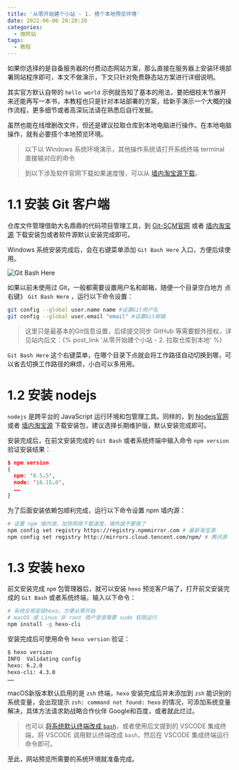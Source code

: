 ```yaml
---
title: '从零开始建个小站 - 1. 搭个本地预览环境'
date: 2022-06-06 20:20:20
categories:
  - 做网站
tags:
  - 教程
---
```

如果你选择的是自备服务器的付费动态网站方案，那么直接在服务器上安装环境部署网站程序即可，本文不做演示，下文只针对免费静态站方案进行详细说明。

其实官方默认自带的 `hello world` 示例就告知了基本的用法，要把细枝末节展开来还能再写一本书，本教程也只是针对本站部署的方案，给新手演示一个大概的操作流程，更多细节或者高深玩法请在熟悉后自行发掘。

<!-- more -->
虽然也能在线增删改文件，但还是建议拉取仓库到本地电脑进行操作。在本地电脑操作，就有必要搭个本地预览环境。

> 以下以 Windows 系统环境演示，其他操作系统请打开系统终端 terminal 直接输对应的命令


> 到以下涉及软件官网下载如果速度慢，可以从 [墙内淘宝源下载](https://registry.npmmirror.com/binary.html)。

# 1.1 安装 Git 客户端
仓库文件管理借助大名鼎鼎的代码项目管理工具，到 [Git-SCM官网](https://git-scm.com/downloads) 或者 [墙内淘宝源](https://registry.npmmirror.com/binary.html?path=git-for-windows/ "Windows版，其他系统自带或直接命令安装") 下载安装包或者软件源默认安装完成即可。

Windows 系统安装完成后，会在右键菜单添加 `Git Bash Here` 入口，方便后续使用。

![Git Bash Here](https://static.yiwangmeng.com/https://raw.githubusercontent.com/828767/static/master/images/git_menu_gitbashhere.png)

如果以前未使用过 Git，一般都需要设置用户名和邮箱，随便一个目录空白地方 点右键》 `Git Bash Here` ，运行以下命令设置：

```bash
git config --global user.name name #设置Git用户名
git config --global user.email "email" #设置Git邮箱
```
> 这里只是最基本的Git信息设置，后续提交同步 GitHub 等需要额外授权，详见站内后文：{% post_link '从零开始建个小站 - 2. 拉取仓库到本地' %}


`Git Bash Here` 这个右键菜单，在哪个目录下点就会将工作路径自动切换到哪，可以省去切换工作路径的麻烦，小白可以多用用。

# 1.2  安装 nodejs
`nodejs` 是跨平台的 JavaScript 运行环境和包管理工具。同样的，到 [Nodejs官网](https://nodejs.org/zh-cn/) 或者 [墙内淘宝源](https://registry.npmmirror.com/binary.html?path=node/) 下载安装包，建议选择长期维护版，默认安装完成即可。

安装完成后，在前文安装完成的 `Git Bash` 或者系统终端中输入命令 `npm version` 验证安装结果：
```JSON
$ npm version
{
  npm: '8.5.5',
  node: '16.15.0',
  ……
}
```

为了后面安装依赖包顺利完成，运行以下命令设置 npm 墙内源：
```BASH
# 设置 npm 墙内源，加快网络下载速度，墙外就不要做了
npm config set registry https://registry.npmmirror.com # 最新淘宝源
npm config set registry http://mirrors.cloud.tencent.com/npm/ # 腾讯源
```

# 1.3 安装 hexo

前文安装完成 `npm` 包管理器后，就可以安装 `hexo` 预览客户端了，打开前文安装完成的 `Git Bash` 或者系统终端，输入以下命令：
```bash
# 系统全局安装hexo，方便从零开始
# macOS 或 Linux 非 root 用户登录需要 sudo 权限运行
npm install -g hexo-cli
```
安装完成后可使用命令 `hexo version` 验证：
```bash
$ hexo version
INFO  Validating config
hexo: 6.2.0
hexo-cli: 4.3.0
……
```

macOS新版本默认启用的是 `zsh` 终端，`hexo` 安装完成后并未添加到 `zsh` 能识别的系统变量，会出现提示 `zsh: command not found: hexo` 的情况，可添加系统变量解决，具体方法请求助战略合作伙伴 Google和百度，或者就此烂过。

> 也可以 [将系统默认终端改成 `bash`](https://support.apple.com/zh-cn/guide/terminal/trml113/mac)，或者使用后文提到的 VSCODE 集成终端，将 VSCODE 调用默认终端改成 `bash`，然后在 VSCODE 集成终端运行命令即可。

至此，网站预览所需要的系统环境就准备完成。